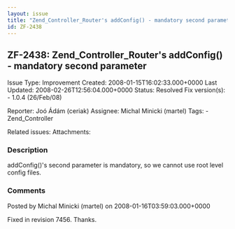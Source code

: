 ```yaml
---
layout: issue
title: "Zend_Controller_Router's addConfig() - mandatory second parameter"
id: ZF-2438
---
```


ZF-2438: Zend\_Controller\_Router's addConfig() - mandatory second parameter
----------------------------------------------------------------------------

 Issue Type: Improvement Created: 2008-01-15T16:02:33.000+0000 Last Updated: 2008-02-26T12:56:04.000+0000 Status: Resolved Fix version(s): - 1.0.4 (26/Feb/08)
 
 Reporter:  Joó Ádám (ceriak)  Assignee:  Michal Minicki (martel)  Tags: - Zend\_Controller
 
 Related issues: 
 Attachments: 
### Description

addConfig()'s second parameter is mandatory, so we cannot use root level config files.

 

 

### Comments

Posted by Michal Minicki (martel) on 2008-01-16T03:59:03.000+0000

Fixed in revision 7456. Thanks.

 

 